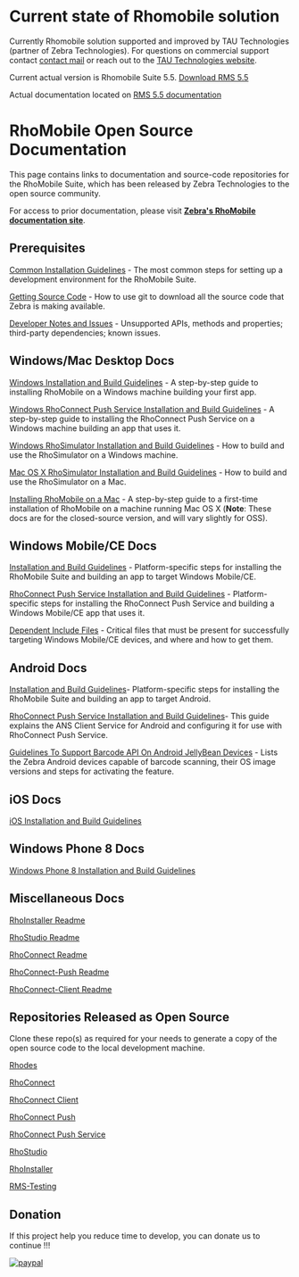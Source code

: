 # Current state of Rhomobile solution

Currently Rhomobile solution supported and improved by TAU Technologies (partner of Zebra Technologies).
For questions on commercial support contact [contact mail](mailto:info@tau-technologies.com) or reach out to the [TAU Technologies website](http://www.tau-technologies.com).

Current actual version is Rhomobile Suite 5.5. [Download RMS 5.5](http://rhomobile.tau-technologies.com/index.html)

Actual documentation located on [RMS 5.5 documentation](http://docs.tau-technologies.com/en/5.5/home)


# RhoMobile Open Source Documentation

This page contains links to documentation and source-code repositories for the RhoMobile Suite, which has been released by Zebra Technologies to the open source community. 

For access to prior documentation, please visit **[Zebra's RhoMobile documentation site](http://docs.rhomobile.com/en/5.4/guide/welcome)**. 

## Prerequisites

[Common Installation Guidelines](https://github.com/rhomobile/rhodes/blob/master/doc/oss/Common_Prerequisite.md) - The most common steps for setting up a development environment for the RhoMobile Suite. 

[Getting Source Code](https://github.com/rhomobile/rhodes/blob/master/doc/oss/getting_source_code.md) - How to use git to download all the source code that Zebra is making available.

[Developer Notes and Issues](https://github.com/rhomobile/rhodes/blob/master/doc/oss/DeveloperNotes.md) - Unsupported APIs, methods and properties; third-party dependencies; known issues. 

## Windows/Mac Desktop Docs

[Windows Installation and Build Guidelines](https://github.com/rhomobile/rhodes/blob/master/doc/oss/Windows_Desktop_Installation_And_Build_Guidelines.md) - A step-by-step guide to installing RhoMobile on a Windows machine building your first app. 

[Windows RhoConnect Push Service Installation and Build Guidelines](https://github.com/rhomobile/rhoconnect-push-service/blob/master/win32/README.md) - A step-by-step guide to installing the RhoConnect Push Service on a Windows machine building an app that uses it. 

[Windows RhoSimulator Installation and Build Guidelines](https://github.com/rhomobile/rhodes/blob/master/doc/oss/RhoSimulator_Installation_And_Build_Guidelines_For_Windows_Desktop.md) - How to build and use the RhoSimulator on a Windows machine. 

[Mac OS X RhoSimulator Installation and Build Guidelines](https://github.com/rhomobile/rhodes/blob/master/doc/oss/RhoSimulator_Installation_And_Build_Guidelines_For_Mac_Machine.md) - How to build and use the RhoSimulator on a Mac. 

[Installing RhoMobile on a Mac](http://docs.rhomobile.com/en/5.4/guide/rhomobile-install#mac-os-x-first-time-install) - A step-by-step guide to a first-time installation of RhoMobile on a machine running Mac OS X (**Note**: These docs are for the closed-source version, and will vary slightly for OSS). 

## Windows Mobile/CE Docs

[Installation and Build Guidelines](https://github.com/rhomobile/rhodes/blob/master/doc/oss/WM_CE_Installation_And_Build_Guidelines.md) - Platform-specific steps for installing the RhoMobile Suite and building an app to target Windows Mobile/CE.

[RhoConnect Push Service Installation and Build Guidelines](https://github.com/rhomobile/rhoconnect-push-service/blob/master/wm/README.md) - Platform-specific steps for installing the RhoConnect Push Service and building a Windows Mobile/CE app that uses it.

[Dependent Include Files](https://github.com/rhomobile/rhodes/blob/master/doc/oss/WM_CE_Dependent_Include_Files.md) - Critical files that must be present for successfully targeting Windows Mobile/CE devices, and where and how to get them. 

## Android Docs

[Installation and Build Guidelines](https://github.com/rhomobile/rhodes/blob/master/doc/oss/Android_Installation_And_Build_Guidelines.md)- Platform-specific steps for installing the RhoMobile Suite and building an app to target Android.

[RhoConnect Push Service Installation and Build Guidelines](https://github.com/rhomobile/rhoconnect-push-service/blob/master/android/README.md)- This guide explains the ANS Client Service for Android and configuring it for use with RhoConnect Push Service.

[Guidelines To Support Barcode API On Android JellyBean Devices](https://github.com/rhomobile/rhodes/blob/master/doc/oss/Barcode_support_doc.md) - Lists the Zebra Android devices capable of barcode scanning, their OS image versions and steps for activating the feature. 

## iOS Docs

[iOS Installation and Build Guidelines](https://github.com/rhomobile/rhodes/blob/master/doc/oss/building_on_mac.md)

## Windows Phone 8 Docs

[Windows Phone 8 Installation and Build Guidelines](https://github.com/rhomobile/rhodes/blob/master/doc/oss/Build_for_WP8.md)

## Miscellaneous Docs

[RhoInstaller Readme](https://github.com/rhomobile/rhoinstaller/blob/master/README.md)

[RhoStudio Readme](https://github.com/rhomobile/rhostudio/blob/master/README.md)

[RhoConnect Readme](https://github.com/rhomobile/rhoconnect/blob/master/README.md)

[RhoConnect-Push Readme](https://github.com/rhomobile/rhoconnect-push/blob/master/README.md)

[RhoConnect-Client Readme](https://github.com/rhomobile/rhoconnect-client/blob/master/README.md)

## Repositories Released as Open Source

Clone these repo(s) as required for your needs to generate a copy of the open source code to the local development machine. 

[Rhodes](https://github.com/rhomobile/rhodes/tree/master)

[RhoConnect](https://github.com/rhomobile/rhoconnect/tree/master)

[RhoConnect Client](https://github.com/rhomobile/rhoconnect-client/tree/master)

[RhoConnect Push](https://github.com/rhomobile/rhoconnect-push)

[RhoConnect Push Service](https://github.com/rhomobile/rhoconnect-push-service)

[RhoStudio](https://github.com/rhomobile/rhostudio/tree/master)

[RhoInstaller](https://github.com/rhomobile/rhoinstaller/tree/master)

[RMS-Testing](https://github.com/rhomobile/RMS-Testing)


## Donation
If this project help you reduce time to develop, you can donate us to continue !!! 

[![paypal](https://www.paypalobjects.com/en_US/i/btn/btn_donateCC_LG.gif)](https://www.paypal.me/Thaniyarasu)
